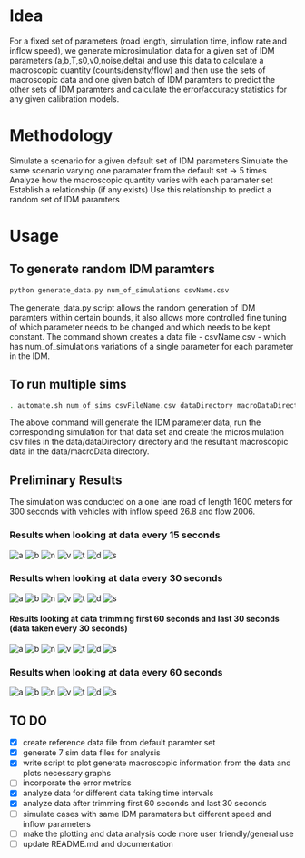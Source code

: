# Idea

For a fixed set of parameters (road length, simulation time, inflow rate and inflow speed), we generate microsimulation data for a given set of IDM parameters (a,b,T,s0,v0,noise,delta) and use this data to calculate a macroscopic quantity (counts/density/flow) and then use the sets of macroscopic data and one given batch of IDM paramters to predict the other sets of IDM paramters and calculate the error/accuracy statistics for any given calibration models.

# Methodology
Simulate a scenario for a given default set of IDM parameters
Simulate the same scenario varying one paramater from the default set -> 5 times
Analyze how the macroscopic quantity varies with each paramater set
Establish a relationship (if any exists)
Use this relationship to predict a random set of IDM paramters

# Usage

## To generate random IDM paramters
```bash
python generate_data.py num_of_simulations csvName.csv
```
The generate_data.py script allows the random generation of IDM paramters within certain bounds, it also allows more controlled fine tuning of which parameter needs to be changed and which needs to be kept constant. The command shown creates a data file - csvName.csv - which has num_of_simulations variations of a single parameter for each parameter in the IDM.

## To run multiple sims
```bash
. automate.sh num_of_sims csvFileName.csv dataDirectory macroDataDirectory
```
The above command will generate the IDM parameter data, run the corresponding simulation for that data set and create the microsimulation csv files in the data/dataDirectory directory and the resultant macroscopic data in the data/macroData directory. 

## Preliminary Results

The simulation was conducted on a one lane road of length 1600 meters for 300 seconds with vehicles with inflow speed 26.8 and flow 2006.

### Results when looking at data every 15 seconds
![a](https://github.com/shanto268/comprehensive_simulation_traffic_analysis_software/blob/master/exp2_15/a_params.png)
![b](https://github.com/shanto268/comprehensive_simulation_traffic_analysis_software/blob/master/exp2_15/b_params.png)
![n](https://github.com/shanto268/comprehensive_simulation_traffic_analysis_software/blob/master/exp2_15/noise_params.png)
![v](https://github.com/shanto268/comprehensive_simulation_traffic_analysis_software/blob/master/exp2_15/v0_params.png)
![t](https://github.com/shanto268/comprehensive_simulation_traffic_analysis_software/blob/master/exp2_15/T_params.png)
![d](https://github.com/shanto268/comprehensive_simulation_traffic_analysis_software/blob/master/exp2_15/delta_params.png)
![s](https://github.com/shanto268/comprehensive_simulation_traffic_analysis_software/blob/master/exp2_15/s0_params.png)


### Results when looking at data every 30 seconds
![a](https://github.com/shanto268/comprehensive_simulation_traffic_analysis_software/blob/master/a_params.png)
![b](https://github.com/shanto268/comprehensive_simulation_traffic_analysis_software/blob/master/b_params.png)
![n](https://github.com/shanto268/comprehensive_simulation_traffic_analysis_software/blob/master/noise_params.png)
![v](https://github.com/shanto268/comprehensive_simulation_traffic_analysis_software/blob/master/v0_params.png)
![t](https://github.com/shanto268/comprehensive_simulation_traffic_analysis_software/blob/master/T_params.png)
![d](https://github.com/shanto268/comprehensive_simulation_traffic_analysis_software/blob/master/delta_params.png)
![s](https://github.com/shanto268/comprehensive_simulation_traffic_analysis_software/blob/master/s0_params.png)

#### Results looking at data trimming first 60 seconds and last 30 seconds (data taken every 30 seconds)
![a](https://github.com/shanto268/comprehensive_simulation_traffic_analysis_software/blob/master/exp2_trimmed_30/a_params.png)
![b](https://github.com/shanto268/comprehensive_simulation_traffic_analysis_software/blob/master/exp2_trimmed_30/b_params.png)
![n](https://github.com/shanto268/comprehensive_simulation_traffic_analysis_software/blob/master/exp2_trimmed_30/noise_params.png)
![v](https://github.com/shanto268/comprehensive_simulation_traffic_analysis_software/blob/master/exp2_trimmed_30/v0_params.png)
![t](https://github.com/shanto268/comprehensive_simulation_traffic_analysis_software/blob/master/exp2_trimmed_30/T_params.png)
![d](https://github.com/shanto268/comprehensive_simulation_traffic_analysis_software/blob/master/exp2_trimmed_30/delta_params.png)
![s](https://github.com/shanto268/comprehensive_simulation_traffic_analysis_software/blob/master/exp2_trimmed_30/s0_params.png)


### Results when looking at data every 60 seconds
![a](https://github.com/shanto268/comprehensive_simulation_traffic_analysis_software/blob/master/exp2_60/a_params.png)
![b](https://github.com/shanto268/comprehensive_simulation_traffic_analysis_software/blob/master/exp2_60/b_params.png)
![n](https://github.com/shanto268/comprehensive_simulation_traffic_analysis_software/blob/master/exp2_60/noise_params.png)
![v](https://github.com/shanto268/comprehensive_simulation_traffic_analysis_software/blob/master/exp2_60/v0_params.png)
![t](https://github.com/shanto268/comprehensive_simulation_traffic_analysis_software/blob/master/exp2_60/T_params.png)
![d](https://github.com/shanto268/comprehensive_simulation_traffic_analysis_software/blob/master/exp2_60/delta_params.png)
![s](https://github.com/shanto268/comprehensive_simulation_traffic_analysis_software/blob/master/exp2_60/s0_params.png)

## TO DO
- [x] create reference data file from default paramter set
- [x] generate 7 sim data files for analysis
- [x] write script to plot generate macroscopic information from the data and plots necessary graphs
- [ ] incorporate the error metrics
- [x] analyze data for different data taking time intervals
- [x] analyze data after trimming first 60 seconds and last 30 seconds
- [ ] simulate cases with same IDM paramaters but different speed and inflow parameters
- [ ] make the plotting and data analysis code more user friendly/general use
- [ ] update README.md and documentation
